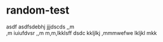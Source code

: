 # random-test
asdf
asdfsdebhj
jjjdscds
,,m   
 ,m
iuiufdvsr
,,m
m,m,lkklsff
dsdc
kkljlkj ,mmmwefwe
lkljkl
mkk

